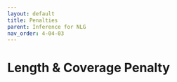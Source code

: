 ```yaml
---
layout: default
title: Penalties
parent: Inference for NLG
nav_order: 4-04-03
---
```


# Length & Coverage Penalty

